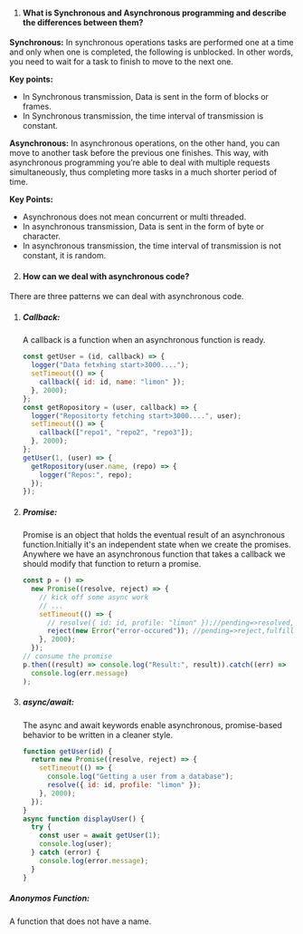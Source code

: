 1. #### What is Synchronous and Asynchronous programming and describe the differences between them?

**Synchronous:** In synchronous operations tasks are performed one at a time and only when one is completed, the following is unblocked. In other words, you need to wait for a task to finish to move to the next one.

**Key points:**

- In Synchronous transmission, Data is sent in the form of blocks or frames.
- In Synchronous transmission, the time interval of transmission is constant.

**Asynchronous:** In asynchronous operations, on the other hand, you can move to another task before the previous one finishes. This way, with asynchronous programming you’re able to deal with multiple requests simultaneously, thus completing more tasks in a much shorter period of time.

**Key Points:**

- Asynchronous does not mean concurrent or multi threaded.
- In asynchronous transmission, Data is sent in the form of byte or character.
- In asynchronous transmission, the time interval of transmission is not constant, it is random.

2. #### How can we deal with asynchronous code?

There are three patterns we can deal with asynchronous code.

1. ##### Callback:

   A callback is a function when an asynchronous function is ready.

   ```js
   const getUser = (id, callback) => {
     logger("Data fetxhing start>3000....");
     setTimeout(() => {
       callback({ id: id, name: "limon" });
     }, 2000);
   };
   const getRopository = (user, callback) => {
     logger("Repositorty fetching start>3000....", user);
     setTimeout(() => {
       callback(["repo1", "repo2", "repo3"]);
     }, 2000);
   };
   getUser(1, (user) => {
     getRopository(user.name, (repo) => {
       logger("Repos:", repo);
     });
   });
   ```

2. ##### Promise:

   Promise is an object that holds the eventual result of an asynchronous function.Initially it's an independent state when we create the promises. Anywhere we have an asynchronous function that takes a callback we should modify that function to return a promise.

   ```js
   const p = () =>
     new Promise((resolve, reject) => {
       // kick off some async work
       // ...
       setTimeout(() => {
         // resolve({ id: id, profile: "limon" });//pending=>resolved,fulfilled
         reject(new Error("error-occured")); //pending=>reject,fulfilled
       }, 2000);
     });
   // consume the promise
   p.then((result) => console.log("Result:", result)).catch((err) =>
     console.log(err.message)
   );
   ```

3. ##### async/await:

   The async and await keywords enable asynchronous, promise-based behavior to be written in a cleaner style.

   ```js
   function getUser(id) {
     return new Promise((resolve, reject) => {
       setTimeout(() => {
         console.log("Getting a user from a database");
         resolve({ id: id, profile: "limon" });
       }, 2000);
     });
   }
   async function displayUser() {
     try {
       const user = await getUser(1);
       console.log(user);
     } catch (error) {
       console.log(error.message);
     }
   }
   ```

##### Anonymos Function:

A function that does not have a name.
